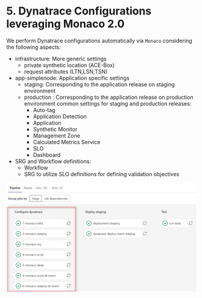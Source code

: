 # 5. Dynatrace Configurations leveraging Monaco 2.0

We perform Dynatrace configurations automatically via `Monaco` considering the following aspects:
- infrastructure: More generic settings
  - private synthetic location (ACE-Box)
  - request attributes (LTN,LSN,TSN)
- app-simplenode: Application specific settings
  - staging: Corresponding to the application release on staging environment
  - production : Corresponding to the application release on production environment
  common settings for staging and production releases:
    - Auto-tag
    - Application Detection
    - Application
    - Synthetic Monitor
    - Management Zone
    - Calculated Metrics Service
    - SLO 
    - Dashboard
- SRG and Workflow definitions:
  - Workflow
  - SRG to utilize SLO definitions for defining validation objectives

![gitlab-cicd](assets/gitlab_cicd_pipeline_monaco_stage.png)